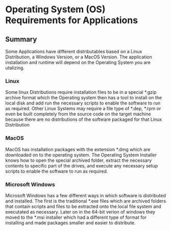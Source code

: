 # Operating System (OS) Requirements for Applications

## Summary

Some Applications have different distributables based on a Linux Distribution, a Windows Version, or a MacOS Version. The application installation and runtime will depend on the Operating System you are utalizing. 

### Linux

Some linux Distributions require installation files to be in a special *.gzip archive format which the Operating system then has a tool to install on the local disk and add run the necessary scripts to enable the software to run as required. Other Linux Systems may require a file type of *.dep, *.rpm or even be built completely from the source code on the target machine because there are no distributions of the software packaged for that Linux Distribution

### MacOS

MacOS has installation packages with the extension *.dmg which are downloaded on to the operating system. The Operating System Installer knows how to open the special archived folder, extract the necessary contents to specific part of the drives, and execute any necessary setup scripts to enable the software to run as required. 

### Microsoft Windows

Microsoft Windows has a few different ways in which software is distributed and installed. The first is the traditional *.exe files which are archived folders that contain scripts and files to be extracted onto the local file system and executated as necessary. Later on in the 64-bit verion of windows they moved to the *.msi installer which had a different type of format for installing and made packages smaller and easier to distribute. 
